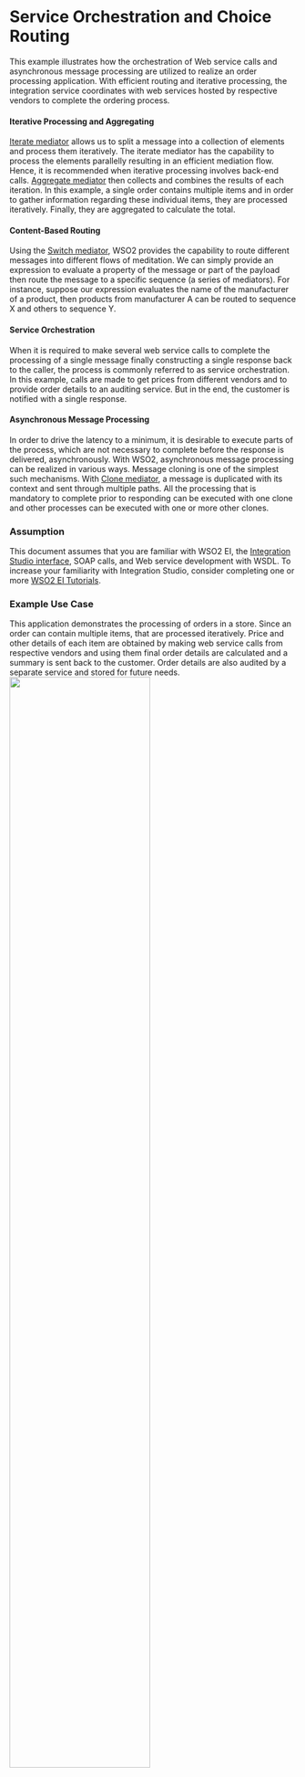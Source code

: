# Service Orchestration and Choice Routing

This example illustrates how the orchestration of Web service calls and asynchronous message processing are utilized to realize an order processing application. With efficient routing and iterative processing, the integration service coordinates with web services hosted by respective vendors to complete the ordering process.

#### Iterative Processing and Aggregating 

[Iterate mediator](https://ei.docs.wso2.com/en/latest/micro-integrator/references/mediators/iterate-Mediator/) allows us to split a message into a collection of elements and process them iteratively. The iterate mediator has the capability to process the elements parallelly resulting in an efficient mediation flow. Hence, it is recommended when iterative processing involves back-end calls. [Aggregate mediator](https://ei.docs.wso2.com/en/latest/micro-integrator/references/mediators/aggregate-Mediator/) then collects and combines the results of each iteration. In this example, a single order contains multiple items and in order to gather information regarding these individual items, they are processed iteratively. Finally, they are aggregated to calculate the total.

#### Content-Based Routing 

Using the [Switch mediator](https://ei.docs.wso2.com/en/latest/micro-integrator/references/mediators/switch-Mediator/), WSO2 provides the capability to route different messages into different flows of meditation. We can simply provide an expression to evaluate a property of the message or part of the payload then route the message to a specific sequence (a series of mediators). For instance, suppose our expression evaluates the name of the manufacturer of a product, then products from manufacturer A can be routed to sequence X and others to sequence Y.

#### Service Orchestration 
When it is required to make several web service calls to complete the processing of a single message finally constructing a single response back to the caller, the process is commonly referred to as service orchestration. In this example, calls are made to get prices from different vendors and to provide order details to an auditing service. But in the end, the customer is notified with a single response.

#### Asynchronous Message Processing
In order to drive the latency to a minimum, it is desirable to execute parts of the process, which are not necessary to complete before the response is delivered, asynchronously. With WSO2, asynchronous message processing can be realized in various ways. Message cloning is one of the simplest such mechanisms. With [Clone mediator](https://ei.docs.wso2.com/en/latest/micro-integrator/references/mediators/clone-Mediator/), a message is duplicated with its context and sent through multiple paths. All the processing that is mandatory to complete prior to responding can be executed with one clone and other processes can be executed with one or more other clones.

### Assumption

This document assumes that you are familiar with WSO2 EI, the 
[Integration Studio interface](https://ei.docs.wso2.com/en/latest/micro-integrator/overview/quick-start-guide/), SOAP calls, and Web service development with WSDL. To 
increase your familiarity with Integration Studio, consider completing one or more 
[WSO2 EI Tutorials](https://ei.docs.wso2.com/en/latest/micro-integrator/use-cases/integration-use-cases/).

### Example Use Case

This application demonstrates the processing of orders in a store. Since an order can contain multiple items, that are processed iteratively. Price and other details of each item are obtained by making web service calls from respective vendors and using them final order details are calculated and a summary is sent back to the customer. Order details are also audited by a separate service and stored for future needs.
<img width="70%" src="../../resources/images/service-orchestration-and-choice-routing-use-case.png">

### Set Up and Run the Example 

1. Install the MySQL server.
2. Download the JDBC driver for MySQL from [here](https://dev.mysql.com/downloads/connector/j/) and copy it to your 
``<MI_HOME>/lib`` directory where `MI_HOME` is the home directory of the distribution.
3. Start the MySQL server.
4. Create the database
    ```sql
    create database OrderProcess;
    ```
5. Create the tables `orders` and `order_audits`. 
    ```sql
   CREATE TABLE `orders` (  `id` varchar(256) NOT NULL,  `product_id` varchar(256) DEFAULT NULL,  `name` varchar(256) DEFAULT NULL,  `manufacturer` varchar(256) DEFAULT NULL,  `quantity` int(11) DEFAULT NULL,  `price` int(11) DEFAULT NULL,  PRIMARY KEY (`id`));
   CREATE TABLE `order_audits` ( `id` varchar(256) NOT NULL, `order_id` varchar(256) DEFAULT NULL,  `total_value` int(11) DEFAULT NULL,  PRIMARY KEY (`id`));
    ```
6. Create the user `process_manager` and grant access to the created tables. If you want to use an existing user, synapse configurations need to be updated with details of the relevant user:
    ```sql
    CREATE USER 'process_manager'@'localhost' IDENTIFIED BY 'process123';
    GRANT ALL PRIVILEGES ON `OrderProcess`.`orders` TO 'process_manager'@'localhost';
    GRANT ALL PRIVILEGES ON `OrderProcess`.`order_audits` TO 'process_manager'@'localhost';
    ```
7. Start WSO2 Integration Studio ([Installing WSO2 Integration Studio](https://ei.docs.wso2.com/en/latest/micro-integrator/develop/installing-WSO2-Integration-Studio/)).
8. In your menu in Studio, click the **File** menu. In the File menu select the **Import...** item.
9. In the Import window select the **Existing WSO2 Projects into workspace** under **WSO2** folder.
10. Browse and select the file path to the downloaded sample of this Github project 
(`integration-studio-examples/migration/mule/service-orchestration-and-choice-routing`) and click **finish**.
11. Run the sample by right click on the **ProcessOrderCompositeApplication** under the main 
**service-orchestration-and-choice-routing** project and selecting **Export Project Artifacts and Run**.
12. Open HTTP Client in Integration Studio. Follow [HTTP Client Guidelines](../../../docs/common/adding-http-client-to-integration-studio.md)
to open HTTP Client if the window is not visible in the interface.
13. Make a POST request to `http://localhost:8290/services/Orders`.
14. Add following `SOAPAction` and `Content-Type` headers.
    - SOAPAction: processOrder
    - Content-Type: text/xml
15. Add the following input payload.
    ```xml
    <soapenv:Envelope 
     	xmlns:soapenv="http://schemas.xmlsoap.org/soap/envelope/" 
     	xmlns:ord="http://orders.wso2.org/">
        <soapenv:Header/>
        <soapenv:Body>
           <ord:processOrder>
                 <order>
                 <orderId>1223</orderId>
                 <customer>
                    <address>Main Street 123</address>
                    <firstName>John</firstName>
                    <lastName>Doe</lastName>
                 </customer>
                <item>
                   <manufacturer>Samsung</manufacturer>
                   <name>s-10</name>
                   <productId>SM350</productId>
                   <quantity>1</quantity>
                </item>
                <item>
                   <manufacturer>SoftSell</manufacturer>
                   <name>B12</name>
                   <productId>LK12</productId>
                   <quantity>2</quantity>
                </item>              
              </order>
           </ord:processOrder>
        </soapenv:Body>
     </soapenv:Envelope>
    ```
16. Following response can be observed in the HTTP Response pane.
    ```xml
    <?xml version='1.0' encoding='UTF-8'?>
    <soap:Response xmlns:soap="http://schemas.xmlsoap.org/soap/envelope">
        <message>"Order 1223 was processed successfully" </message>
    </soap:Response>
    ```
	
### How It Works
When an order is received (by the Orders proxy), first the payload is converted to JSON using the [DataMapper mediator](https://ei.docs.wso2.com/en/latest/micro-integrator/references/mediators/data-Mapper-Mediator/) which is then passed on to the **Iterative mediator** to split the message into individual items of the order. According to the manufacturer of the item, items are then passed into different sequences. If the manufacturer is `Samsung`, then the item is routed to the **SamsungOrder sequence**. Otherwise, to the **InHouseOrder sequnece**. These sequences obtain prices for each item by calling the respective web services and return them. **Aggregator mediator** aggregate all the responses and calculate the total value of the order. Next, the **Clone mediator** creates two copies of the message. One message is used to send the response while the other is used to invoke the **Audit_service sequence**. The followings are the components of the application.

#### Orders Proxy Service
Order service is the point of entry of an order. The service, exposed as a SOAP-based Web service, accepts the order, process items iteratively, and sends an order summary to the customer.
<img width="80%" src="../../resources/images/service-orchestration-and-choice-routing-order-proxy.png">

#### SamsungOrderService Proxy Service
The external Web service representing the vendor `Samsung`.

#### SamsungOrder sequence
When the manufacturer of the item is `Samsung`, the item is passed to this sequence which calls the vendor `SamsungOrderService` to obtain price and other information from the vendor.
<img width="60%" src="../../resources/images/service-orchestration-and-choice-routing-samsung-order-sequence.png">

#### InHouseOrder sequnece 
When the manufacturer of the item is not `Samsung`, the item is passed to this sequence which calls the in house RESTful PriceService API to obtain price and log order data.
<img width="60%" src="../../resources/images/service-orchestration-and-choice-routing-in-order-sequence.png">

#### Audit_service sequence
Audits the order and logs the results.

#### PriceService API
Provides prices for non-Samsung products.

### Go Further 

* Learn more about [Message Routing](https://ei.docs.wso2.com/en/latest/micro-integrator/use-cases/tutorials/routing-requests-based-on-message-content/).
* Learn more about [Service Orchestration](https://ei.docs.wso2.com/en/latest/micro-integrator/use-cases/tutorials/exposing-several-services-as-a-single-service/). 
* Learn more about [Asynchronous Messaging](https://ei.docs.wso2.com/en/latest/micro-integrator/use-cases/tutorials/storing-and-forwarding-messages/).
* Read more on [WSO2 Proxy Services](https://ei.docs.wso2.com/en/latest/micro-integrator/use-cases/examples/proxy_service_examples/Introduction-to-Proxy-Services/)
* Read more on [Iterate Mediator](https://ei.docs.wso2.com/en/latest/micro-integrator/references/mediators/iterate-Mediator/)
* Read more on [DB Report Mediator](https://ei.docs.wso2.com/en/latest/micro-integrator/references/mediators/dB-Report-Mediator/)
* Read more on [Clone Mediator](https://ei.docs.wso2.com/en/latest/micro-integrator/references/mediators/clone-Mediator/)

